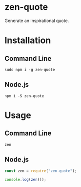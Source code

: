 # zen-quote

Generate an inspirational quote.

# Installation

## Command Line
```
sudo npm i -g zen-quote
```

## Node.js
```
npm i -S zen-quote
```

# Usage

## Command Line
```
zen
```

## Node.js
```js
const zen = require("zen-quote");

console.log(zen());
```

